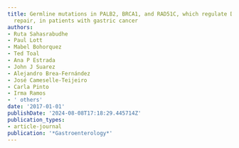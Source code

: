 ```yaml
---
title: Germline mutations in PALB2, BRCA1, and RAD51C, which regulate DNA recombination
  repair, in patients with gastric cancer
authors:
- Ruta Sahasrabudhe
- Paul Lott
- Mabel Bohorquez
- Ted Toal
- Ana P Estrada
- John J Suarez
- Alejandro Brea-Fernández
- José Cameselle-Teijeiro
- Carla Pinto
- Irma Ramos
- ' others'
date: '2017-01-01'
publishDate: '2024-08-08T17:18:29.445714Z'
publication_types:
- article-journal
publication: '*Gastroenterology*'
---
```

